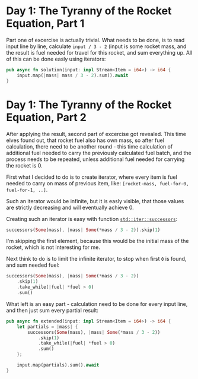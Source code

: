 # Day 1: The Tyranny of the Rocket Equation, Part 1

Part one of excercise is actually trivial. What needs to be done,
is to read input line by line, calculate `input / 3 - 2` (input is
some rocket mass, and the result is fuel needed for travel for this
rocket, and sum everything up. All of this can be done easly using
iterators:

```rust
pub async fn solution(input: impl Stream<Item = i64>) -> i64 {
    input.map(|mass| mass / 3 - 2).sum().await
}
```

# Day 1: The Tyranny of the Rocket Equation, Part 2

After applying the result, second part of excercise got revealed.
This time elves found out, that rocket fuel also has own mass, so after
fuel calculation, there need to be another round - this time calculation
of additional fuel needed to carry the previously calculated fuel batch,
and the process needs to be repeated, unless additional fuel needed for
carrying the rocket is 0.

First what I decided to do is to create iterator, where every item is
fuel needed to carry on mass of previous item, like:
`[rocket-mass, fuel-for-0, fuel-for-1, ..]`.

Such an iterator would be infinite, but it is easly visible, that those
values are strictly decreasing and will eventually achieve 0.

Creating such an iterator is easy with function [`std::iter::successors`](https://doc.rust-lang.org/std/iter/fn.successors.html):

```rust
successors(Some(mass), |mass| Some(*mass / 3 - 2)).skip(1)
```

I'm skipping the first element, because this would be the initial mass
of the rocket, which is not interesting for me.

Next think to do is to limit the infinite iterator, to stop when first `0`
is found, and sum needed fuel:

```rust
successors(Some(mass), |mass| Some(*mass / 3 - 2))
    .skip(1)
    .take_while(|fuel| *fuel > 0)
    .sum()
```

What left is an easy part - calculation need to be done for every input
line, and then just sum every partial result:

```rust
pub async fn extended(input: impl Stream<Item = i64>) -> i64 {
    let partials = |mass| {
        successors(Some(mass), |mass| Some(*mass / 3 - 2))
            .skip(1)
            .take_while(|fuel| *fuel > 0)
            .sum()
    };

    input.map(partials).sum().await
}
```
